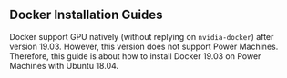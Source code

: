 ## Docker Installation Guides

Docker support GPU natively (without replying on `nvidia-docker`) after version 19.03. However, this version does not support Power Machines.
Therefore, this guide is about how to install Docker 19.03 on Power Machines with Ubuntu 18.04.
